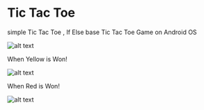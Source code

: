 # Tic Tac Toe
simple Tic Tac Toe , If Else base Tic Tac Toe Game on Android OS

![alt text](https://i.imgur.com/Yf4i6k7.png?1 "Tic Tac Toe Img 1")

When Yellow is Won!

![alt text](https://i.imgur.com/e6tJOJa.png?1 "Tic Tac Toe Img 1")

When Red is Won!

![alt text](https://i.imgur.com/0hrGuEt.png?1 "Tic Tac Toe Img 1")
